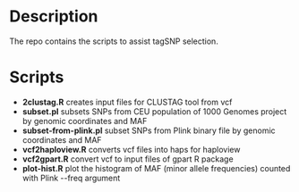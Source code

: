 # Description

The repo contains the scripts to assist tagSNP selection.

# Scripts

* **2clustag.R** creates input files for CLUSTAG tool from vcf
* **subset.pl** subsets SNPs from CEU population of 1000 Genomes project by genomic coordinates and MAF
* **subset-from-plink.pl** subset SNPs from Plink binary file by genomic coordinates and MAF
* **vcf2haploview.R** converts vcf files into haps for haploview
* **vcf2gpart.R** convert vcf to input files of gpart R package  
* **plot-hist.R** plot the histogram of MAF (minor allele frequencies) counted with Plink --freq argument
